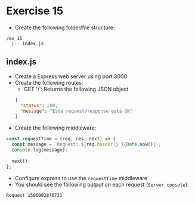 # Exercise 15

* Create the following folder/file structure:
```
/ex_15
  |-- index.js
```

## index.js
* Create a Express web server using port 3000
* Create the following routes:
  * GET '/': Returns the following JSON object
  ```json
  {
    "status": 200,
    "message": "Este request/response está OK"
  }
  ```
* Create the following middleware:
```js
const requestTime = (req, res, next) => {
  const message = `Request: ${req.baseUrl} ${Date.now()}`;
  console.log(message);
  
  next();
};
```
* Configure express to use the `requestTime` middleware
* You should see the following output on each request (`Server console`):

```
Request 1506002876731
```